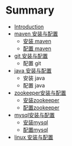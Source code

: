 # Summary

* [Introduction](README.md)
* [maven 安装与配置](maven.md)
   * [安装 maven](maven_install.md)
   * [配置 maven](maven_configure.md)
* [git 安装与配置](git.md)
   * 配置 git
* [java 安装与配置](java.md)
   * 安装 java
   * 配置 java
* [zookeeper安装与配置](zookeeper.md)
   * [安装zookeeper](zookeeper_install.md)
   * [配置zookeeper](zookeeper_configure.md)
* [mysql安装与配置](mysql.md)
   * [安装mysql](mysql_install.md)
   * [配置mysql](mysql_configure.md)
* [linux 安装与配置](linux.md)

